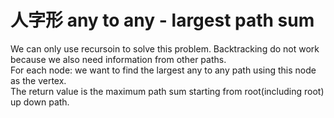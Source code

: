 # 人字形 any to any - largest path sum
We can only use recursoin to solve this problem. Backtracking do not work because we also need information from other paths.<br>
For each node: we want to find the largest any to any path using this node as the vertex.<br>
The return value is the maximum path sum starting from root(including root) up down path.